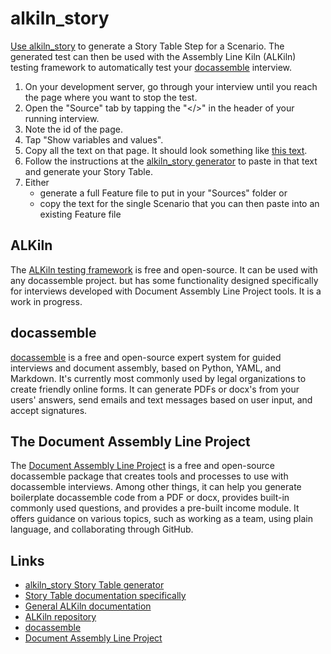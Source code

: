 # alkiln_story

[Use alkiln_story](https://plocket.github.io/alkiln_story/) to generate a Story Table Step for a Scenario. The generated test can then be used with the Assembly Line Kiln (ALKiln) testing framework to automatically test your [docassemble](https://docassemble.org) interview.

1. On your development server, go through your interview until you reach the page where you want to stop the test.
1. Open the "Source" tab by tapping the "</>" in the header of your running interview.
1. Note the id of the page.
1. Tap "Show variables and values".
1. Copy all the text on that page. It should look something like [this text](https://raw.githubusercontent.com/plocket/alkiln_story/gh-pages/examples/al_test_framewor_test_1.json).
1. Follow the instructions at the [alkiln_story generator](https://plocket.github.io/alkiln_story/) to paste in that text and generate your Story Table.
1. Either
   * generate a full Feature file to put in your "Sources" folder or
   * copy the text for the single Scenario that you can then paste into an existing Feature file

## ALKiln

The [ALKiln testing framework](https://suffolklitlab.org/docassemble-AssemblyLine-documentation/docs/automated_integrated_testing) is free and open-source. It can be used with any docassemble project. but has some functionality designed specifically for interviews developed with Document Assembly Line Project tools. It is a work in progress.

## docassemble

[docassemble](https://docassemble.org) is a free and open-source expert system for guided interviews and document assembly, based on Python, YAML, and Markdown. It's currently most commonly used by legal organizations to create friendly online forms. It can generate PDFs or docx's from your users' answers, send emails and text messages based on user input, and accept signatures.

## The Document Assembly Line Project

The [Document Assembly Line Project](https://suffolklitlab.org/docassemble-AssemblyLine-documentation) is a free and open-source docassemble package that creates tools and processes to use with docassemble interviews. Among other things, it can help you generate boilerplate docassemble code from a PDF or docx, provides built-in commonly used questions, and provides a pre-built income module. It offers guidance on various topics, such as working as a team, using plain language, and collaborating through GitHub.

## Links
- [alkiln_story Story Table generator](https://plocket.github.io/alkiln_story/)
- [Story Table documentation specifically](https://suffolklitlab.org/docassemble-AssemblyLine-documentation/docs/automated_integrated_testing/#story-tables)
- [General ALKiln documentation](https://suffolklitlab.org/docassemble-AssemblyLine-documentation/docs/automated_integrated_testing)
- [ALKiln repository](https://github.com/suffolkLITLab/alkiln)
- [docassemble](https://docassemble.org)
- [Document Assembly Line Project](https://suffolklitlab.org/docassemble-AssemblyLine-documentation)
